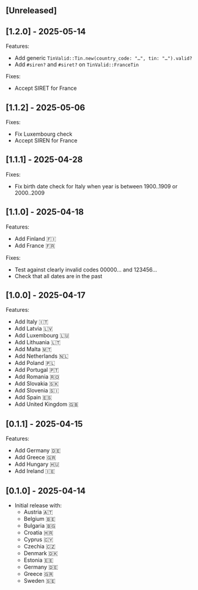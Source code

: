 ## [Unreleased]

## [1.2.0] - 2025-05-14

Features:
- Add generic `TinValid::Tin.new(country_code: "…", tin: "…").valid?`
- Add `#siren?` and `#siret?` on `TinValid::FranceTin`

Fixes:
- Accept SIRET for France

## [1.1.2] - 2025-05-06

Fixes:
- Fix Luxembourg check
- Accept SIREN for France

## [1.1.1] - 2025-04-28

Fixes:
- Fix birth date check for Italy when year is between 1900..1909 or 2000..2009

## [1.1.0] - 2025-04-18

Features:
- Add Finland 🇫🇮
- Add France 🇫🇷

Fixes:
- Test against clearly invalid codes 00000… and 123456…
- Check that all dates are in the past

## [1.0.0] - 2025-04-17

Features:
- Add Italy 🇮🇹
- Add Latvia 🇱🇻
- Add Luxembourg 🇱🇺
- Add Lithuania 🇱🇹
- Add Malta 🇲🇹
- Add Netherlands 🇳🇱
- Add Poland 🇵🇱
- Add Portugal 🇵🇹
- Add Romania 🇷🇴
- Add Slovakia 🇸🇰
- Add Slovenia 🇸🇮
- Add Spain 🇪🇸
- Add United Kingdom 🇬🇧

## [0.1.1] - 2025-04-15

Features:
- Add Germany 🇩🇪
- Add Greece 🇬🇷
- Add Hungary 🇭🇺
- Add Ireland 🇮🇪

## [0.1.0] - 2025-04-14

- Initial release with:
  - Austria 🇦🇹
  - Belgium 🇧🇪
  - Bulgaria 🇧🇬
  - Croatia 🇭🇷
  - Cyprus 🇨🇾
  - Czechia 🇨🇿
  - Denmark 🇩🇰
  - Estonia 🇪🇪
  - Germany 🇩🇪
  - Greece 🇬🇷
  - Sweden 🇸🇪

